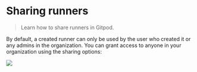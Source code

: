 # Sharing runners

> Learn how to share runners in Gitpod.

By default, a created runner can only be used by the user who created it or any admins in the organization. You can grant access to anyone in your organization using the sharing options:

<Frame caption="Sharing a runner">
  <img src="https://www.gitpod.io/images/docs/flex/runners/sharing-runner.png" />
</Frame>
